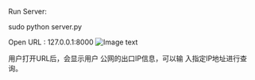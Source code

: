 Run Server:

sudo python server.py 

Open URL : 127.0.0.1:8000
![Image text](https://github.com/userzhiyuan/findipaddress/blob/master/Screenshot.png)

用户打开URL后，会显示用户 公网的出口IP信息，可以输 入指定IP地址进行查询。

